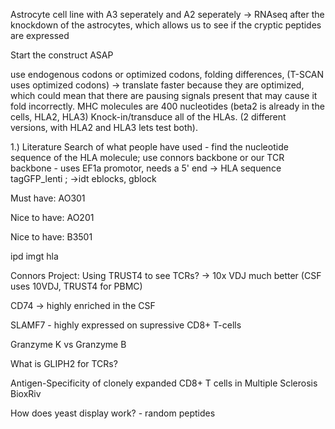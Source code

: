 Astrocyte cell line with A3 seperately and A2 seperately -> RNAseq after the knockdown of the astrocytes, which allows us to see if the cryptic peptides are expressed 

Start the construct ASAP

use endogenous codons or optimized codons, folding differences, (T-SCAN uses optimized codons) -> translate faster because they are optimized, which could mean that there are pausing signals present that may cause it fold incorrectly. MHC molecules are 400 nucleotides (beta2 is already in the cells, HLA2, HLA3) Knock-in/transduce all of the HLAs. (2 different versions, with HLA2 and HLA3 lets test both). 


1.) Literature Search of what people have used - find the nucleotide sequence of the HLA molecule; use connors backbone or our TCR backbone - uses EF1a promotor, needs a 5' end -> HLA sequence tagGFP_lenti ; ->idt eblocks, gblock

Must have: AO301

Nice to have: AO201

Nice to have: B3501

ipd imgt hla

Connors Project:
Using TRUST4 to see TCRs? -> 10x VDJ much better  (CSF uses 10VDJ, TRUST4 for PBMC)

CD74 -> highly enriched in the CSF

SLAMF7 - highly expressed on supressive CD8+ T-cells

Granzyme K vs Granzyme B 

What is GLIPH2 for TCRs?

Antigen-Specificity of clonely expanded CD8+ T cells in Multiple Sclerosis BioxRiv

How does yeast display work? - random peptides